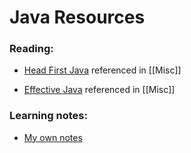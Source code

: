 # Java Resources

### Reading:  
- [Head First Java](https://www.pdfiles.net/storage/Books/headfirst/Head_First_Java_A_Brain-Friendly_Guide.pdf) referenced in [[Misc]]

- [Effective Java](https://kea.nu/files/textbooks/new/Effective%20Java%20%282017%2C%20Addison-Wesley%29.pdf) referenced in [[Misc]]


### Learning notes:  
- [My own notes](https://foil-bagpipe-84b.notion.site/Java-wk-11-14-f263e73948174e219160b25818794900?pvs=4)